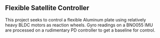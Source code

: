 ## Flexible Satellite Controller
This project seeks to control a flexible Aluminum plate using relatively heavy BLDC motors as reaction wheels. Gyro readings on a BNO055 IMU are processed on a rudimentary PD controller to get a baseline for control. 